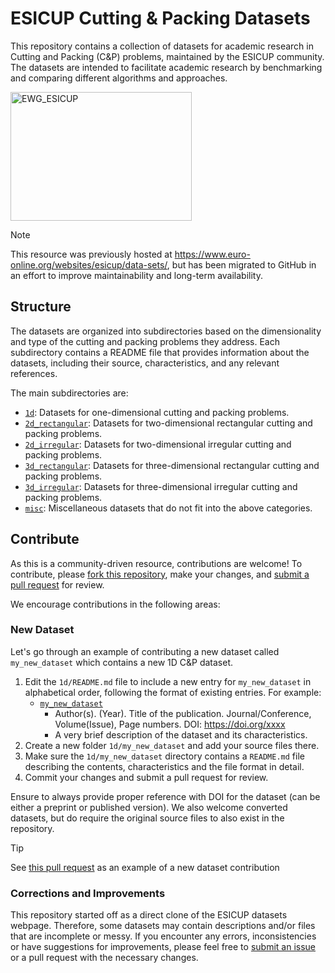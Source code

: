 #  ESICUP Cutting & Packing Datasets
This repository contains a collection of datasets for academic research in Cutting and Packing (C&P) problems, maintained by the ESICUP community.
The datasets are intended to facilitate academic research by benchmarking and comparing different algorithms and approaches.

<img width="290" height="206" alt="EWG_ESICUP" src="https://github.com/user-attachments/assets/1e31d7d0-f1d5-41fb-9de0-ab9779ea9d9f" />

> [!NOTE]
> This resource was previously hosted at https://www.euro-online.org/websites/esicup/data-sets/, but has been migrated to GitHub in an effort to improve maintainability and long-term availability.

## Structure

The datasets are organized into subdirectories based on the dimensionality and type of the cutting and packing problems they address. 
Each subdirectory contains a README file that provides information about the datasets, including their source, characteristics, and any relevant references.


The main subdirectories are:
- [`1d`](1d/README.md): Datasets for one-dimensional cutting and packing problems.
- [`2d_rectangular`](2d_rectangular/README.md): Datasets for two-dimensional rectangular cutting and packing problems.
- [`2d_irregular`](2d_irregular/README.md): Datasets for two-dimensional irregular cutting and packing problems.
- [`3d_rectangular`](3d_rectangular/README.md): Datasets for three-dimensional rectangular cutting and packing problems.
- [`3d_irregular`](3d_irregular/README.md): Datasets for three-dimensional irregular cutting and packing problems.
- [`misc`](misc/README.md): Miscellaneous datasets that do not fit into the above categories.


## Contribute

As this is a community-driven resource, contributions are welcome!
To contribute, please [fork this repository](https://docs.github.com/en/pull-requests/collaborating-with-pull-requests/working-with-forks/fork-a-repo), make your changes, and [submit a pull request](https://docs.github.com/en/pull-requests/collaborating-with-pull-requests/proposing-changes-to-your-work-with-pull-requests/creating-a-pull-request-from-a-fork) for review.

We encourage contributions in the following areas:

### New Dataset

Let's go through an example of contributing a new dataset called `my_new_dataset` which contains a new 1D C&P dataset.
1. Edit the `1d/README.md` file to include a new entry for `my_new_dataset` in alphabetical order, following the format of existing entries. For example:
    - [`my_new_dataset`](my_new_dataset)
        - Author(s). (Year). Title of the publication. Journal/Conference, Volume(Issue), Page numbers. DOI: https://doi.org/xxxx
        - A very brief description of the dataset and its characteristics.
1. Create a new folder `1d/my_new_dataset` and add your source files there.
1. Make sure the `1d/my_new_dataset` directory contains a `README.md` file describing the contents, characteristics and the file format in detail.
1. Commit your changes and submit a pull request for review.

Ensure to always provide proper reference with DOI for the dataset (can be either a preprint or published version).
We also welcome converted datasets, but do require the original source files to also exist in the repository.

> [!TIP]
> See [this pull request](https://github.com/ESICUP/datasets/pull/3) as an example of a new dataset contribution

### Corrections and Improvements

This repository started off as a direct clone of the ESICUP datasets webpage.
Therefore, some datasets may contain descriptions and/or files that are incomplete or messy.
If you encounter any errors, inconsistencies or have suggestions for improvements, please feel free to [submit an issue](https://docs.github.com/en/issues/tracking-your-work-with-issues/about-issues) or a pull request with the necessary changes.
